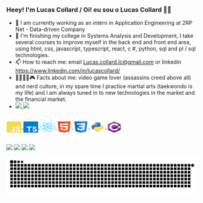 ### Heey! I'm Lucas Collard / Oi! eu sou o Lucas Collard 👋🖖

- 🔭 I am currently working as an intern in Application Engineering at 2RP Net - Data-driven Company 
- 🌱 I'm finishing my college in Systems Analysis and Development, I take several courses to improve myself in the back end and front end area, using html, css, javascript, typescript, react, c #, python, sql and pl / sql technologies.
- 📫  How to reach me: email Lucas.collard.lc@gmail.com or linkedin  https://www.linkedin.com/in/lucascollard/
- 🐱‍💻🐱‍👤🎮 Facts about me: video game lover (assassins creed above all) and nerd culture, in my spare time I practice martial arts (taekwondo is my life) and I am always tuned in to new technologies in the market and the financial market.
- <div>
  <a href="https://github.com/Lucas-Collard">
  <img height="180em" src="https://github-readme-stats.vercel.app/api?username=Lucas-Collard&show_icons=true&theme=dark&include_all_commits=true&count_private=true"/>
  <img height="180em" src="https://github-readme-stats.vercel.app/api/top-langs/?username=Lucas-Collard&layout=compact&langs_count=7&theme=dark"/>
</div>
  <div style="display: inline_block"><br>
  <img align="center" alt="Rafa-Js" height="30" width="40" src="https://raw.githubusercontent.com/devicons/devicon/master/icons/javascript/javascript-plain.svg">
  <img align="center" alt="Rafa-Ts" height="30" width="40" src="https://raw.githubusercontent.com/devicons/devicon/master/icons/typescript/typescript-plain.svg">
  <img align="center" alt="Rafa-React" height="30" width="40" src="https://raw.githubusercontent.com/devicons/devicon/master/icons/react/react-original.svg">
  <img align="center" alt="Rafa-HTML" height="30" width="40" src="https://raw.githubusercontent.com/devicons/devicon/master/icons/html5/html5-original.svg">
  <img align="center" alt="Rafa-CSS" height="30" width="40" src="https://raw.githubusercontent.com/devicons/devicon/master/icons/css3/css3-original.svg">
  <img align="center" alt="Rafa-Python" height="30" width="40" src="https://raw.githubusercontent.com/devicons/devicon/master/icons/python/python-original.svg">
  <img align="center" alt="Rafa-Csharp" height="30" width="40" src="https://raw.githubusercontent.com/devicons/devicon/master/icons/csharp/csharp-original.svg">

 ##
    
<div> 
  <a href="https://www.instagram.com/lucaascollard/" target="_blank"><img src="https://img.shields.io/badge/-Instagram-%23E4405F?style=for-the-badge&logo=instagram&logoColor=white" target="_blank"></a>
    <a href = "lucas.collard.lc@gmail.com"><img src="https://img.shields.io/badge/-Gmail-%23333?style=for-the-badge&logo=gmail&logoColor=white" target="_blank"></a>
  <a href="https://www.linkedin.com/in/lucascollard/" target="_blank"><img src="https://img.shields.io/badge/-LinkedIn-%230077B5?style=for-the-badge&logo=linkedin&logoColor=white" target="_blank"></a> 
<a href="https://api.whatsapp.com/send?phone=5512992301996&text=Oi!%20Olhei%20seu%20perfil%20no%20Github%2C%20gostaria%20de%20conversar%20com%20voc%C3%AA.%20%2F%20Hi!%20I%20looked%20at%20your%20profile%20on%20Github%2C%20I%20would%20like%20to%20chat%20with%20you." target="_blank"><img src="https://img.shields.io/badge/WhatsApp-12992301996?style=for-the-badge&logo=whatsapp&logoColor=white" target="_blank"></a>
 
  ![Snake animation](https://github.com/Lucas-Collard/Lucas-Collard/blob/output/github-contribution-grid-snake.svg)
 
 
</div>

